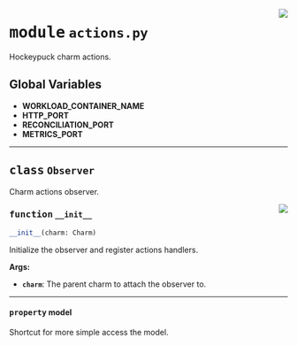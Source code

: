 <!-- markdownlint-disable -->

<a href="../src/actions.py#L0"><img align="right" style="float:right;" src="https://img.shields.io/badge/-source-cccccc?style=flat-square"></a>

# <kbd>module</kbd> `actions.py`
Hockeypuck charm actions. 

**Global Variables**
---------------
- **WORKLOAD_CONTAINER_NAME**
- **HTTP_PORT**
- **RECONCILIATION_PORT**
- **METRICS_PORT**


---

## <kbd>class</kbd> `Observer`
Charm actions observer. 

<a href="../src/actions.py#L25"><img align="right" style="float:right;" src="https://img.shields.io/badge/-source-cccccc?style=flat-square"></a>

### <kbd>function</kbd> `__init__`

```python
__init__(charm: Charm)
```

Initialize the observer and register actions handlers. 



**Args:**
 
 - <b>`charm`</b>:  The parent charm to attach the observer to. 


---

#### <kbd>property</kbd> model

Shortcut for more simple access the model. 




